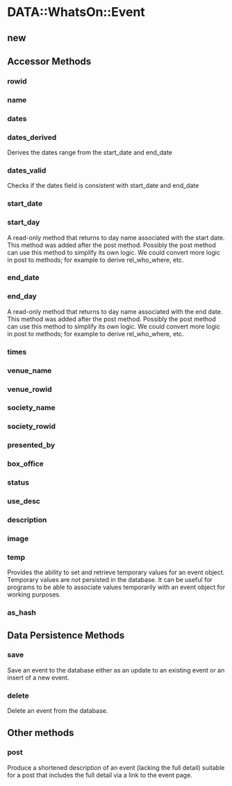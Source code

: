 # DATA::WhatsOn::Event

## new

## Accessor Methods

### rowid

### name

### dates

### dates\_derived

Derives the dates range from the start\_date and end\_date

### dates\_valid

Checks if the dates field is consistent with start\_date and end\_date

### start\_date

### start\_day

A read-only method that returns to day name associated with the start date. This
method was added after the post method. Possibly the post method can use this
method to simplify its own logic. We could convert more logic in post to
methods; for example to derive rel\_who\_where, etc.

### end\_date

### end\_day

A read-only method that returns to day name associated with the end date. This
method was added after the post method. Possibly the post method can use this
method to simplify its own logic. We could convert more logic in post to
methods; for example to derive rel\_who\_where, etc.

### times

### venue\_name

### venue\_rowid

### society\_name

### society\_rowid

### presented\_by

### box\_office

### status

### use\_desc

### description

### image

### temp

Provides the ability to set and retrieve temporary values for an event object.
Temporary values are not persisted in the database. It can be useful for
programs to be able to associate values temporarily with an event object for
working purposes.

### as\_hash

## Data Persistence Methods

### save

Save an event to the database either as an update to an existing event or an
insert of a new event.

### delete

Delete an event from the database.

## Other methods

### post

Produce a shortened description of an event (lacking the full detail) suitable
for a post that includes the full detail via a link to the event page.

